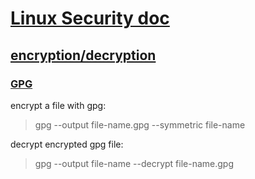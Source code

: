 # [Linux Security doc](#linux-security-doc)

## [encryption/decryption](#encryptiondecryption)

### [GPG](#gpg)

encrypt a file with gpg:

> gpg --output file-name.gpg --symmetric file-name

decrypt encrypted gpg file:

> gpg --output file-name --decrypt file-name.gpg


